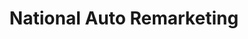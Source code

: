 ---
title: "National Auto Remarketing"
url: /denton/national-auto-remarketing/
shop: Autowerkstatt
---